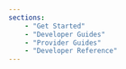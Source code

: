 ```yaml
---
sections:
    - "Get Started"
    - "Developer Guides"
    - "Provider Guides"
    - "Developer Reference"
---
```

